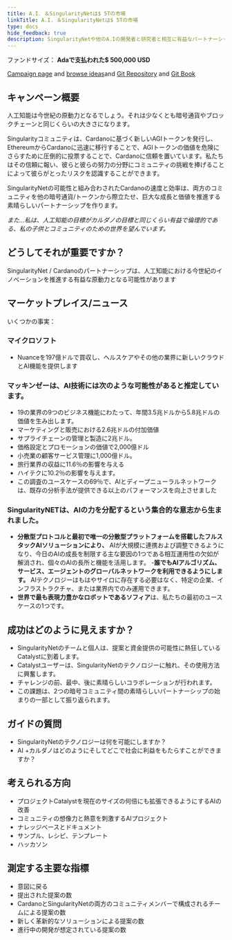 ```yaml
---
title: A.I. ＆SingularityNetは$ 5Tの市場
linkTitle: A.I. ＆SingularityNetは$ 5Tの市場
type: docs
hide_feedback: true
description: SingularityNetや他のA.Iの開発者と研究者と相互に有益なパートナーシップを構築するにはどうすればよいですか？
---
```


ファンドサイズ： **Adaで支払われた$ 500,000 USD**

[Campaign page](https://cardano.ideascale.com/a/campaign-home/26247) and [browse ideas](https://cardano.ideascale.com/a/ideas/top/campaign-filter/byids/campaigns/26247/stage/unspecified)and [Git Repository](https://github.com/Catalyst-Challenges/F7-AI-SingularityNet) and [Git Book](https://quality-assurance-dao.gitbook.io/catalyst-fund-7-challenges/fund-7/a.i.-and-singularitynet-a-usd5t-market)

## キャンペーン概要

人工知能は今世紀の原動力となるでしょう。それは少なくとも暗号通貨やブロックチェーンと同じくらいの大きさになります。

Singularityコミュニティは、Cardanoに基づく新しいAGIトークンを発行し、EthereumからCardanoに迅速に移行することで、AGIトークンの価値を危険にさらすために圧倒的に投票することで、Cardanoに信頼を置いています。私たちはその信頼に報い、彼らと彼らの努力の分野にコミュニティの挑戦を捧げることによって彼らがとったリスクを認識することができます。

SingularityNetの可能性と組み合わされたCardanoの速度と効率は、両方のコミュニティを他の暗号通貨/トークンから際立たせ、巨大な成長と価値を推進する素晴らしいパートナーシップを作ります。

*また…私は、人工知能の目標がカルダノの目標と同じくらい有益で倫理的である、私の子供とコミュニティのための世界を望んでいます。*

## どうしてそれが重要ですか？

SingularityNet / Cardanoのパートナーシップは、人工知能における今世紀のイノベーションを推進する有益な原動力となる可能性があります

## マーケットプレイス/ニュース

いくつかの事実：

### マイクロソフト

- Nuanceを197億ドルで買収し、ヘルスケアやその他の業界に新しいクラウドとAI機能を提供します

### **マッキンゼー**は、AI技術には次のような可能性があると推定しています。

- 19の業界の9つのビジネス機能にわたって、年間3.5兆ドルから5.8兆ドルの価値を生み出します。
- マーケティングと販売における2.6兆ドルの付加価値
- サプライチェーンの管理と製造に2兆ドル。
- 価格設定とプロモーションの価値で2,000億ドル
- 小売業の顧客サービス管理に1,000億ドル。
- 旅行業界の収益に11.6％の影響を与える
- ハイテクに10.2％の影響を与えます。
- この調査のユースケースの69％で、AIとディープニューラルネットワークは、既存の分析手法が提供できる以上のパフォーマンスを向上させました

### **SingularityNET**は、AIの力を分配するという集合的な意志から生まれました。

- **分散型プロトコルと最初で唯一の分散型プラットフォームを搭載したフルスタックAIソリューションにより、** AIが大規模に連携および調整できるようになり、今日のAIの成長を制限する主な要因の1つである相互運用性の欠如が解消され、個々のAIの長所と機能を活用します。 -**誰でもAIアルゴリズム、サービス、エージェントのグローバルネットワークを利用できるようにします。** AIテクノロジーはもはやサイロに存在する必要はなく、特定の企業、インフラストラクチャ、または業界内でのみ運用できます。
- **世界で最も表現力豊かなロボットであるソフィア**は、私たちの最初のユースケースの1つです。

## 成功はどのように見えますか？

- SingularityNetのチームと個人は、提案と資金提供の可能性に熱狂しているCatalystに到着します。
- Catalystユーザーは、SingularityNetのテクノロジーに触れ、その使用方法に興奮します。
- チャレンジの前、最中、後に素晴らしいコラボレーションが行われます。
- この課題は、2つの暗号コミュニティ間の素晴らしいパートナーシップの始まりの一部として振り返られます。

## ガイドの質問

- SingularityNetのテクノロジーは何を可能にしますか？
- AI +カルダノはどのようにそしてどこで社会に利益をもたらすことができますか？

## 考えられる方向

- プロジェクトCatalystを現在のサイズの何倍にも拡張できるようにするAIの改善
- コミュニティの想像力と熱意を刺激するAIプロジェクト
- ナレッジベースとドキュメント
- サンプル、レシピ、テンプレート
- ハッカソン

## 測定する主要な指標

- 意図に戻る
- 提出された提案の数
- CardanoとSingularityNetの両方のコミュニティメンバーで構成されるチームによる提案の数
- 新しく革新的なソリューションによる提案の数
- 進行中の開発が想定されている提案の数
